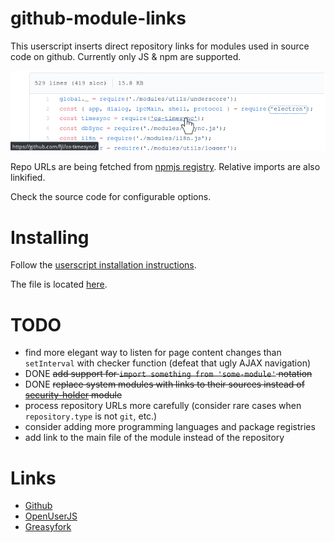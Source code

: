 # github-module-links

This userscript inserts direct repository links for modules used in source code on github. Currently only JS & npm are supported.

![Preview](preview.png)

Repo URLs are being fetched from [npmjs registry](https://registry.npmjs.org/). Relative imports are also linkified.

Check the source code for configurable options.

# Installing

Follow the [userscript installation instructions](https://github.com/OpenUserJs/OpenUserJS.org/wiki/Userscript-Beginners-HOWTO#how-do-i-get-going).

The file is located [here](https://raw.githubusercontent.com/8084/github-module-links/master/build/github-module-links.user.js).


# TODO

- find more elegant way to listen for page content changes than `setInterval` with checker function (defeat that ugly AJAX navigation)
- DONE ~~add support for `import something from 'some-module'` notation~~
- DONE ~~replace system modules with links to their sources instead of [security-holder](https://github.com/npm/security-holder/) module~~
- process repository URLs more carefully (consider rare cases when `repository.type` is not `git`, etc.)
- consider adding more programming languages and package registries
- add link to the main file of the module instead of the repository

# Links

- [Github](https://github.com/8084/github-module-links)
- [OpenUserJS](https://openuserjs.org/scripts/8084/Github_module_links)
- [Greasyfork](https://greasyfork.org/en/scripts/36484-github-module-links)